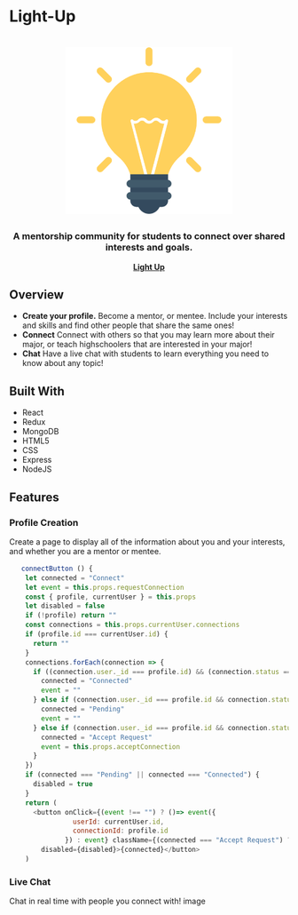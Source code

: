 # Light-Up

<h1 align="center">
	<img
		width="300"
		alt="LightUp"
		src="frontend/src/stylesheets/idea.png">
</h1>

<h3 align="center">
	A mentorship community for students to connect over shared interests and goals.
</h3>

<p align="center">
	<strong>
		<a href="http://light--up.herokuapp.com/">Light Up</a>
	</strong>
</p>

## Overview

- **Create your profile.** Become a mentor, or mentee. Include your interests and skills and find other people that share the same ones!
- **Connect** Connect with others so that you may learn more about their major, or teach highschoolers that are interested in your major!
- **Chat** Have a live chat with students to learn everything you need to know about any topic!

## Built With

- React
- Redux
- MongoDB
- HTML5
- CSS
- Express
- NodeJS

## Features

### **Profile Creation**
 Create a page to display all of the information about you and your interests, and whether you are a mentor or mentee.

```javascript
   connectButton () {
    let connected = "Connect"
    let event = this.props.requestConnection
    const { profile, currentUser } = this.props
    let disabled = false
    if (!profile) return ""
    const connections = this.props.currentUser.connections
    if (profile.id === currentUser.id) {
      return ""
    }
    connections.forEach(connection => {
      if ((connection.user._id === profile.id) && (connection.status === 2)) {
        connected = "Connected"
        event = ""
      } else if (connection.user._id === profile.id && connection.status === 0) {
        connected = "Pending"
        event = ""
      } else if (connection.user._id === profile.id && connection.status === 1) {
        connected = "Accept Request"
        event = this.props.acceptConnection
      }
    })
    if (connected === "Pending" || connected === "Connected") {
      disabled = true
    }
    return (
      <button onClick={(event !== "") ? ()=> event({
                userId: currentUser.id,
                connectionId: profile.id
              }) : event} className={(connected === "Accept Request") ? "Accept" : connected} 
        disabled={disabled}>{connected}</button>
    )
```






### **Live Chat**
Chat in real time with people you connect with!
image



